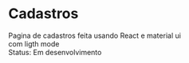 # Cadastros 
<div>Pagina de cadastros feita usando React e material ui </div>
<div>com ligth mode</div>
<div>Status: Em desenvolvimento</div>
